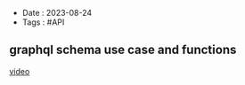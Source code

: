 - Date : 2023-08-24
- Tags : #API

## graphql schema use case and functions
[video](https://towardsdatascience.com/graphql-schema-use-case-and-functions-731ec4a39061)


